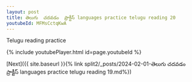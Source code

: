 ```yaml
---
layout: post
title: తెలుగు  చదవడం  ప్రాక్టీస్ languages practice telugu reading 20
youtubeId: MFMsCctqKwA
---
```

 
 
Telugu reading practice
 
 
 
 
 


{% include youtubePlayer.html id=page.youtubeId %}
 
[Next]({{ site.baseurl }}{% link  split2/_posts/2024-02-01-తెలుగు  చదవడం  ప్రాక్టీస్ languages practice telugu reading 19.md%})
 
